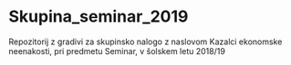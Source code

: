 # Skupina_seminar_2019
Repozitorij z gradivi za skupinsko nalogo z naslovom Kazalci ekonomske neenakosti, pri predmetu Seminar, v šolskem letu 2018/19
